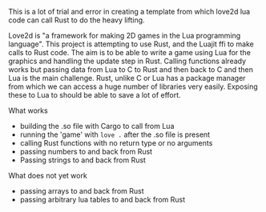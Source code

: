 This is a lot of trial and error in creating a template from which love2d lua code can call Rust to do the heavy lifting.

Love2d is "a framework for making 2D games in the Lua programming language". This project is attempting to use Rust, and the Luajit ffi to make calls to Rust code. The aim is to be able to write a game using Lua for the graphics and handling the update step in Rust. Calling functions already works but passing data from Lua to C to Rust and then back to C and then Lua is the main challenge. Rust, unlike C or Lua has a package manager from which we can access a huge number of libraries very easily. Exposing these to Lua to should be able to save a lot of effort.

What works
- building the .so file with Cargo to call from Lua
- running the 'game' with `love .` after the .so file is present
- calling Rust functions with no return type or no arguments
- passing numbers to and back from Rust
- Passing strings to and back from Rust

What does not yet work
- passing arrays to and back from Rust
- passing arbitrary lua tables to and back from Rust
